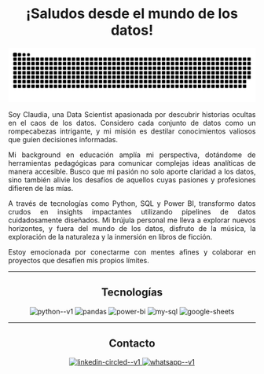 <div align="center">
  <h1>¡Saludos desde el mundo de los datos!</h1>
<!--- snake -->
<div align="center">
  <img  src="https://github.com/1999AZZAR/1999AZZAR/blob/main/resources/img/grid-snake.svg"
       alt="snake" /></a>
<div style="text-align: justify;">
  <p>Soy Claudia, una Data Scientist apasionada por descubrir historias ocultas en el caos de los datos. Considero cada conjunto de datos como un rompecabezas intrigante, y mi misión es destilar conocimientos valiosos que guíen decisiones informadas.</p>
  <p>Mi background en educación amplía mi perspectiva, dotándome de herramientas pedagógicas para comunicar complejas ideas analíticas de manera accesible. Busco que mi pasión no solo aporte claridad a los datos, sino también alivie los desafíos de aquellos cuyas pasiones y profesiones difieren de las mías.</p>
  <p>A través de tecnologías como Python, SQL y Power BI, transformo datos crudos en insights impactantes utilizando pipelines de datos cuidadosamente diseñados. Mi brújula personal me lleva a explorar nuevos horizontes, y fuera del mundo de los datos, disfruto de la música, la exploración de la naturaleza y la inmersión en libros de ficción.</p>
  <p>Estoy emocionada por conectarme con mentes afines y colaborar en proyectos que desafíen mis propios límites.</p>
</div>
  <!-- Línea divisoria -->
  <hr>
   <!-- Encabezado de Tecnologías -->
  <h2>Tecnologías</h2>
<img width="48" height="48" src="https://img.icons8.com/color/48/python--v1.png" alt="python--v1"/> <img width="48" height="48" src="https://img.icons8.com/color/48/pandas.png" alt="pandas"/> <img width="48" height="48" src="https://img.icons8.com/color/48/power-bi.png" alt="power-bi"/>
 <img width="48" height="48" src="https://img.icons8.com/color/48/my-sql.png" alt="my-sql"/> <img width="48" height="48" src="https://img.icons8.com/color/48/google-sheets.png" alt="google-sheets"/>
   <!-- Línea divisoria -->
  <hr>
  <!-- Encabezado de Tecnologías -->
<h2>Contacto</h2>
<a href="https://www.linkedin.com/in/claudiacaceresv/">
  <img width="48" height="48" src="https://img.icons8.com/color/48/linkedin-circled--v1.png" alt="linkedin-circled--v1"/>
</a>
<a href="https://api.whatsapp.com/send?phone=5491124831343">
  <img width="48" height="48" src="https://img.icons8.com/color/48/whatsapp--v1.png" alt="whatsapp--v1"/>
</a>
